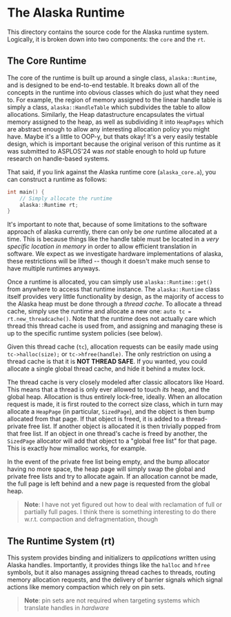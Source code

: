 # The Alaska Runtime

This directory contains the source code for the Alaska runtime system.
Logically, it is broken down into two components: the `core` and the `rt`.


## The Core Runtime

The core of the runtime is built up around a single class, `alaska::Runtime`, and is designed to be end-to-end testable.
It breaks down all of the concepts in the runtime into obvious classes which do just what they need to.
For example, the region of memory assigned to the linear handle table is simply a class, `alaska::HandleTable` which subdivides the table to allow allocations.
Similarly, the Heap datastructure encapsulates the virtual memory assigned to the heap, as well as subdividing it into `HeapPages` which are abstract enough to allow any interesting allocation policy you might have.
Maybe it's a little to OOP-y, but thats okay!
It's a very easily testable design, which is important because the original verison of this runtime as it was submitted to ASPLOS'24 was *not* stable enough to hold up future research on handle-based systems.


That said, if you link against the Alaska runtime core (`alaska_core.a`), you can construct a runtime as follows:
```c++
int main() {
    // Simply allocate the runtime
    alaska::Runtime rt;
}
```

It's important to note that, because of some limitations to the software approach of alaska currently, there can only be *one* runtime allocated at a time.
This is because things like the handle table must be located in a *very specific location in memory* in order to allow efficient translation in software.
We expect as we investigate hardware implementations of alaska, these restrictions will be lifted -- though it doesn't make much sense to have multiple runtimes anyways.

Once a runtime is allocated, you can simply use `alaska::Runtime::get()` from anywhere to access that runtime instance.
The `alaska::Runtime` class itself provides very little functionality by design, as the majority of access to the Alaska heap must be done through a *thread cache*.
To allocate a thread cache, simply use the runtime and allocate a new one: `auto tc = rt.new_threadcache()`.
Note that the runtime does not actually care which thread this thread cache is used from, and assigning and managing these is up to the specific runtime system policies (see below).


Given this thread cache (`tc`), allocation requests can be easily made using `tc->halloc(size);` or `tc->hfree(handle)`.
The only restriction on using a thread cache is that it is **NOT THREAD SAFE**.
If you wanted, you could allocate a single global thread cache, and hide it behind a mutex lock.


The thread cache is very closely modeled after classic allocators like Hoard.
This means that a thread is only ever allowed to touch *its* heap, and the global heap.
Allocation is thus entirely lock-free, ideally.
When an allocation request is made, it is first routed to the correct size class, which in turn may allocate a `HeapPage` (in particular, `SizedPage`), and the object is then bump allocated from that page.
If that object is freed, it is added to a thread-private free list.
If another object is allocated it is then trivially popped from that free list.
If an object in one thread's cache is freed by another, the `SizedPage` allocator will add that object to a "global free list" for that page.
This is exactly how mimalloc works, for example.

In the event of the private free list being empty, and the bump allocator having no more space, the heap page will simply swap the global and private free lists and try to allocate again.
If an allocation cannot be made, the full page is left behind and a new page is requested from the global heap.

> **Note**: I have not yet figured out how to deal with reclamation of full or partially full pages. I think there is something interesting to do there w.r.t. compaction and defragmentation, though


## The Runtime System (rt)

This system provides binding and initializers to *applications* written using Alaska handles.
Importantly, it provides things like the `halloc` and `hfree` symbols, but it also manages assigning thread caches to threads, routing memory allocation requests, and the delivery of barrier signals which signal actions like memory compaction which rely on pin sets.

> **Note**: pin sets are not required when targeting systems which translate handles in *hardware*
